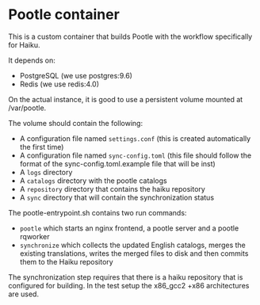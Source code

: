 # Pootle container

This is a custom container that builds Pootle with the workflow specifically
for Haiku.

It depends on:
 - PostgreSQL (we use postgres:9.6)
 - Redis (we use redis:4.0)

On the actual instance, it is good to use a persistent volume mounted at
/var/pootle.

The volume should contain the following:
 - A configuration file named `settings.conf` (this is created automatically
   the first time)
 - A configuration file named `sync-config.toml` (this file should follow the
   format of the sync-config.toml.example file that will be inst)
 - A `logs` directory
 - A `catalogs` directory with the pootle catalogs
 - A `repository` directory that contains the haiku repository
 - A `sync` directory that will contain the synchronization status

The pootle-entrypoint.sh contains two run commands:
 - `pootle` which starts an nginx frontend, a pootle server and a pootle rqworker
 - `synchronize` which collects the updated English catalogs, merges the
   existing translations, writes the merged files to disk and then commits
   them to the Haiku repository

The synchronization step requires that there is a haiku repository that is
configured for building. In the test setup the x86_gcc2 +x86 architectures are used.
